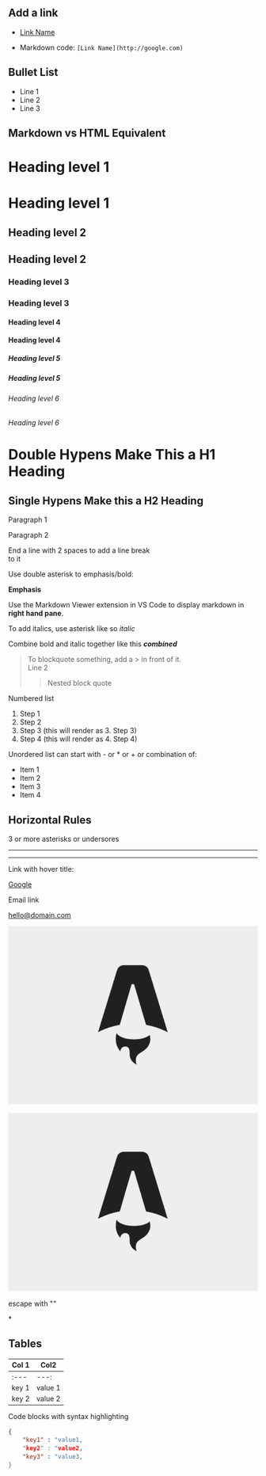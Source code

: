 ## Add a link

- [Link Name](http://google.com)

- Markdown code: `[Link Name](http://google.com)`

## Bullet List

- Line 1
- Line 2
- Line 3

## Markdown vs HTML Equivalent

# Heading level 1 <h1>Heading level 1</h1>
## Heading level 2 <h2>Heading level 2</h2>
### Heading level 3 <h3>Heading level 3</h3>
#### Heading level 4 <h4>Heading level 4</h4>
##### Heading level 5 <h5>Heading level 5</h5>
###### Heading level 6 <h6>Heading level 6</h6>


Double Hypens Make This a H1 Heading 
===============

Single Hypens Make this a H2 Heading 
---------------


Paragraph 1

Paragraph 2

End a line with 2 spaces to add a line break  
to it


Use double asterisk to emphasis/bold:

**Emphasis**

Use the Markdown Viewer extension in VS Code to display markdown in **right hand pane**.

To add italics, use asterisk like so *italic*

Combine bold and italic together like this ***combined***

> To blockquote something, add a > in front of it.  
> Line 2
>> Nested block quote

Numbered list

1. Step 1
2. Step 2
4. Step 3 (this will render as 3. Step 3)
5. Step 4 (this will render as 4. Step 4)

Unordered list can start with - or * or + or combination of:

* Item 1
* Item 2
* Item 3
* Item 4

## Horizontal Rules

3 or more asterisks or undersores

---
___

Link with hover title:

 [Google](https://google.com "Google rocks!")


Email link

 <hello@domain.com>

![Some image](images/astro.png)

![Some cool image](images/astro.png "Alt tagging that Astro is so cool!")

escape with "\"

\*

## Tables

| Col 1       | Col2        |
| ----------- | ----------- |
| :---        |        ---: |
| key 1       | value 1     |
| key 2       | value 2     |


Code blocks with syntax highlighting

``` json
{
    "key1" : "value1,
    "key2" : "value2,
    "key3" : "value3,
}
```















